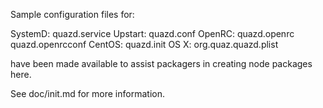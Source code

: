 Sample configuration files for:

SystemD: quazd.service
Upstart: quazd.conf
OpenRC:  quazd.openrc
         quazd.openrcconf
CentOS:  quazd.init
OS X:    org.quaz.quazd.plist

have been made available to assist packagers in creating node packages here.

See doc/init.md for more information.
